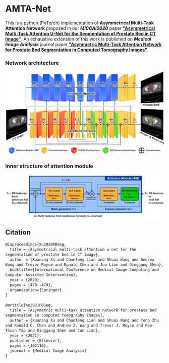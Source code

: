# AMTA-Net
This is a python (PyTorch) implementation of **Asymmetrical Multi-Task Attention Network** proposed in our ***MICCAI2020*** paper [**"Asymmetrical Multi-Task Attention U-Net for the Segmentation of Prostate Bed in CT Image"**](https://doi.org/10.1007/978-3-030-59719-1_46). An exhaustive extension of this work is published on ***Medical Image Analysis*** journal paper [**"Asymmetric Multi-Task Attention Network for Prostate Bed Segmentation in Computed Tomography Images"**](https://doi.org/10.1016/j.media.2021.102116).

### Network architecture
<img src="./fig1.png"/>

### Inner structure of attention module
<img src="./fig2.png"/>

## Citation
    @inproceedings{Xu2020PBSeg, 
      title = {Asymmetrical multi-task attention u-net for the segmentation of prostate bed in CT image},
      author = {Xuanang Xu and Chunfeng Lian and Shuai Wang and Andrew Wang and Trevor Royce and Ronald Chen and Jun Lian and Dinggang Shen},
      booktitle={International Conference on Medical Image Computing and Computer-Assisted Intervention},
      year = {2020},
      pages = {470--479},
      organization={Springer}
    }

    @article{Xu2021PBSeg,
      title = {Asymmetric multi-task attention network for prostate bed segmentation in computed tomography images},
      author = {Xuanang Xu and Chunfeng Lian and Shuai Wang and Tong Zhu and Ronald C. Chen and Andrew Z. Wang and Trevor J. Royce and Pew-Thian Yap and Dinggang Shen and Jun Lian},
      year = {2021},
      publisher = {Elsevier},
      pages = {102116},
      journal = {Medical Image Analysis}
    }

